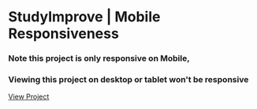 # StudyImprove | Mobile Responsiveness
### Note this project is only responsive on Mobile, 
### Viewing this project on desktop or tablet won't be responsive 

[View Project](https://codeqr3.ga/)
